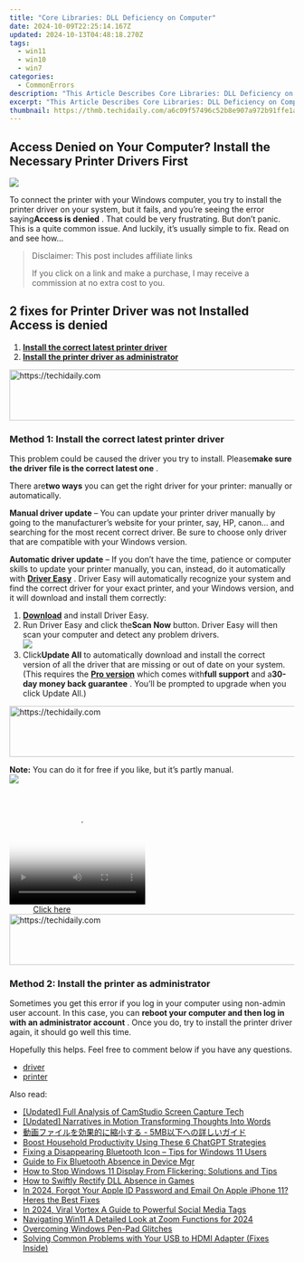 ```yaml
---
title: "Core Libraries: DLL Deficiency on Computer"
date: 2024-10-09T22:25:14.167Z
updated: 2024-10-13T04:48:18.270Z
tags:
  - win11
  - win10
  - win7
categories:
  - CommonErrors
description: "This Article Describes Core Libraries: DLL Deficiency on Computer"
excerpt: "This Article Describes Core Libraries: DLL Deficiency on Computer"
thumbnail: https://thmb.techidaily.com/a6c09f57496c52b8e907a972b91ffe1ac4bdb6bfabe268a90cf22a89412c015d.jpg
---
```


## Access Denied on Your Computer? Install the Necessary Printer Drivers First

![](https://images.drivereasy.com/wp-content/uploads/2018/09/img_5b8e27be4a119.jpg)

 To connect the printer with your Windows computer, you try to install the printer driver on your system, but it fails, and you’re seeing the error saying**Access is denied** . That could be very frustrating. But don’t panic. This is a quite common issue. And luckily, it’s usually simple to fix. Read on and see how…

>  Disclaimer: This post includes affiliate links
>
>  If you click on a link and make a purchase, I may receive a commission at no extra cost to you.
>

## 2 fixes for Printer Driver was not Installed Access is denied

1. **[Install the correct latest printer driver](https://tools.techidaily.com/drivereasy/download/)**
2. **[Install the printer driver as administrator](https://tools.techidaily.com/drivereasy/download/)**

<!-- affiliate ads begin -->
<a href="https://aligracehair.sjv.io/c/5597632/1918719/19272" target="_top" id="1918719">
  <img src="//a.impactradius-go.com/display-ad/19272-1918719" border="0" alt="https://techidaily.com" width="728" height="90"/>
</a>
<img height="0" width="0" src="https://aligracehair.sjv.io/i/5597632/1918719/19272" style="position:absolute;visibility:hidden;" border="0" />
<!-- affiliate ads end -->

### Method 1: Install the correct latest printer driver

 This problem could be caused the driver you try to install. Please**make sure the driver file is the correct latest one** .

 There are**two ways** you can get the right driver for your printer: manually or automatically.

**Manual driver update** – You can update your printer driver manually by going to the manufacturer’s website for your printer, say, HP, canon… and searching for the most recent correct driver. Be sure to choose only driver that are compatible with your Windows version.

**Automatic driver update** – If you don’t have the time, patience or computer skills to update your printer manually, you can, instead, do it automatically with **[Driver Easy](https://tools.techidaily.com/drivereasy/download/)**  . Driver Easy will automatically recognize your system and find the correct driver for your exact printer, and your Windows version, and it will download and install them correctly:

1. **[Download](https://tools.techidaily.com/drivereasy/download/)**  and install Driver Easy.
2. Run Driver Easy and click the**Scan Now** button. Driver Easy will then scan your computer and detect any problem drivers.  
![](https://images.drivereasy.com/wp-content/uploads/2017/11/img_5a1672bcbc0a7.jpg)
3. Click**Update All** to automatically download and install the correct version of all the driver that are missing or out of date on your system. (This requires the **[Pro version](https://tools.techidaily.com/drivereasy/download/)**  which comes with**full support** and a**30-day money back guarantee** . You’ll be prompted to upgrade when you click Update All.)  

<!-- affiliate ads begin -->
<a href="https://coinrule.sjv.io/c/5597632/1958378/18409" target="_top" id="1958378">
  <img src="//a.impactradius-go.com/display-ad/18409-1958378" border="0" alt="https://techidaily.com" width="728" height="90"/>
</a>
<img height="0" width="0" src="https://coinrule.sjv.io/i/5597632/1958378/18409" style="position:absolute;visibility:hidden;" border="0" />
<!-- affiliate ads end -->

**Note:** You can do it for free if you like, but it’s partly manual.  
**![](https://images.drivereasy.com/wp-content/uploads/2017/11/img_5a166e3214a67.jpg)**

<!-- affiliate ads begin -->
<span id="1328679">
					<video width="240" height="200" style="cursor:pointer"
           poster="//a.impactradius-go.com/display-clicktoplayimage/1328679.png"
           onclick="if(!this.playClicked){this.play();this.setAttribute('controls',true);this.playClicked=true;}">
	   <source src="//a.impactradius-go.com/display-ad/15852-1328679">
	   <img src="//a.impactradius-go.com/display-clicktoplayimage/1328679.png" style="border: none; height: 100%; width: 100%; object-fit: contain">
	</video>
	<div style="width:150px;text-align:center"><a href="javascript:window.open(decodeURIComponent('https%3A%2F%2Fthefitville.pxf.io%2Fc%2F5597632%2F1328679%2F15852'), '_blank');void(0);">Click here</a></div>
</span>
<img height="0" width="0" src="https://imp.pxf.io/i/5597632/1328679/15852" style="position:absolute;visibility:hidden;" border="0" />
<!-- affiliate ads end -->

<!-- affiliate ads begin -->
<a href="https://appsumo.8odi.net/c/5597632/2151856/7443" target="_top" id="2151856">
  <img src="//a.impactradius-go.com/display-ad/7443-2151856" border="0" alt="https://techidaily.com" width="728" height="90"/>
</a>
<img height="0" width="0" src="https://appsumo.8odi.net/i/5597632/2151856/7443" style="position:absolute;visibility:hidden;" border="0" />
<!-- affiliate ads end -->

### Method 2: Install the printer as administrator

 Sometimes you get this error if you log in your computer using non-admin user account. In this case, you can **reboot your computer and then log in with an administrator account** . Once you do, try to install the printer driver again, it should go well this time.

 Hopefully this helps. Feel free to comment below if you have any questions.

* [driver](https://tools.techidaily.com/drivereasy/download/)
* [printer](https://tools.techidaily.com/drivereasy/download/)

<ins class="adsbygoogle"
     style="display:block"
     data-ad-format="autorelaxed"
     data-ad-client="ca-pub-7571918770474297"
     data-ad-slot="1223367746"></ins>

<ins class="adsbygoogle"
     style="display:block"
     data-ad-client="ca-pub-7571918770474297"
     data-ad-slot="8358498916"
     data-ad-format="auto"
     data-full-width-responsive="true"></ins>

<span class="atpl-alsoreadstyle">Also read:</span>
<div><ul>
<li><a href="https://screen-recording.techidaily.com/updated-full-analysis-of-camstudio-screen-capture-tech/"><u>[Updated] Full Analysis of CamStudio Screen Capture Tech</u></a></li>
<li><a href="https://extra-guidance.techidaily.com/updated-narratives-in-motion-transforming-thoughts-into-words/"><u>[Updated] Narratives in Motion Transforming Thoughts Into Words</u></a></li>
<li><a href="https://discover-able.techidaily.com/1726028621014-5mb/"><u>動画ファイルを効果的に縮小する - 5MB以下への詳しいガイド</u></a></li>
<li><a href="https://tech-revival.techidaily.com/boost-household-productivity-using-these-6-chatgpt-strategies/"><u>Boost Household Productivity Using These 6 ChatGPT Strategies</u></a></li>
<li><a href="https://common-error.techidaily.com/fixing-a-disappearing-bluetooth-icon-tips-for-windows-11-users/"><u>Fixing a Disappearing Bluetooth Icon – Tips for Windows 11 Users</u></a></li>
<li><a href="https://windows11.techidaily.com/guide-to-fix-bluetooth-absence-in-device-mgr/"><u>Guide to Fix Bluetooth Absence in Device Mgr</u></a></li>
<li><a href="https://common-error.techidaily.com/how-to-stop-windows-11-display-from-flickering-solutions-and-tips/"><u>How to Stop Windows 11 Display From Flickering: Solutions and Tips</u></a></li>
<li><a href="https://common-error.techidaily.com/how-to-swiftly-rectify-dll-absence-in-games/"><u>How to Swiftly Rectify DLL Absence in Games</u></a></li>
<li><a href="https://apple-account.techidaily.com/in-2024-forgot-your-apple-id-password-and-email-on-apple-iphone-11-heres-the-best-fixes-by-drfone-ios/"><u>In 2024, Forgot Your Apple ID Password and Email On Apple iPhone 11? Heres the Best Fixes</u></a></li>
<li><a href="https://youtube-docs.techidaily.com/24-viral-vortex-a-guide-to-powerful-social-media-tags/"><u>In 2024, Viral Vortex A Guide to Powerful Social Media Tags</u></a></li>
<li><a href="https://extra-guidance.techidaily.com/navigating-win11-a-detailed-look-at-zoom-functions-for-2024/"><u>Navigating Win11 A Detailed Look at Zoom Functions for 2024</u></a></li>
<li><a href="https://windows11.techidaily.com/overcoming-windows-pen-pad-glitches/"><u>Overcoming Windows Pen-Pad Glitches</u></a></li>
<li><a href="https://common-error.techidaily.com/solving-common-problems-with-your-usb-to-hdmi-adapter-fixes-inside/"><u>Solving Common Problems with Your USB to HDMI Adapter (Fixes Inside)</u></a></li>
</ul></div>


